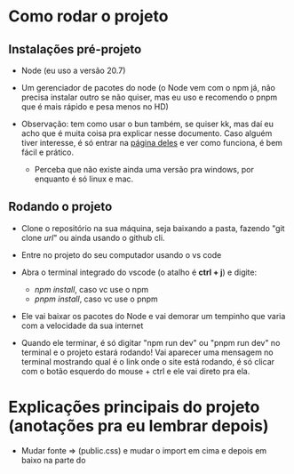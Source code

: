 # Como rodar o projeto

## Instalações pré-projeto

- Node (eu uso a versão 20.7)
- Um gerenciador de pacotes do node (o Node vem com o npm já, não precisa instalar outro se não quiser, mas eu uso e recomendo o pnpm que é mais rápido e pesa menos no HD)

- Observação: tem como usar o bun também, se quiser kk, mas daí eu acho que é muita coisa pra explicar nesse documento. Caso alguém tiver interesse, é só entrar na [página deles](https://bun.sh/) e ver como funciona, é bem fácil e prático.
  - Perceba que não existe ainda uma versão pra windows, por enquanto é só linux e mac.

## Rodando o projeto

- Clone o repositório na sua máquina, seja baixando a pasta, fazendo "git clone _url_" ou ainda usando o github cli.
- Entre no projeto do seu computador usando o vs code
- Abra o terminal integrado do vscode (o atalho é **ctrl + j**) e digite:

  - _npm install_, caso vc use o npm
  - _pnpm install_, caso vc use o pnpm

- Ele vai baixar os pacotes do Node e vai demorar um tempinho que varia com a velocidade da sua internet
- Quando ele terminar, é só digitar "npm run dev" ou "pnpm run dev" no terminal e o projeto estará rodando! Vai aparecer uma mensagem no terminal mostrando qual é o link onde o site está rodando, é só clicar com o botão esquerdo do mouse + ctrl e ele vai direto pra ela.

# Explicações principais do projeto (anotações pra eu lembrar depois)

- Mudar fonte => (public.css) e mudar o import em cima e depois em baixo na parte do
